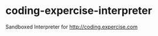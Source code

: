 coding-expercise-interpreter
=====================

Sandboxed Interpreter for http://coding.expercise.com
